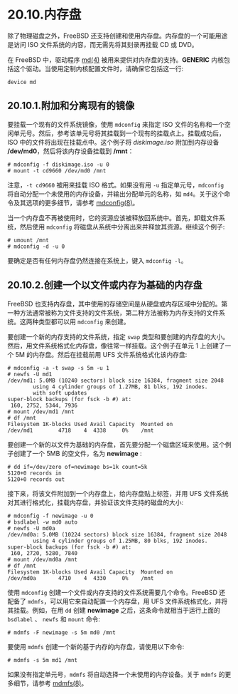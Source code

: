 # 20.10.内存盘

除了物理磁盘之外，FreeBSD 还支持创建和使用内存盘。内存盘的一个可能用途是访问 ISO 文件系统的内容，而无需先将其刻录再挂载 CD 或 DVD。

在 FreeBSD 中，驱动程序 [md(4)](https://www.freebsd.org/cgi/man.cgi?query=md&sektion=4&format=html) 被用来提供对内存盘的支持。**GENERIC** 内核包括这个驱动。当使用定制内核配置文件时，请确保它包括这一行:

```
device md
```

## 20.10.1.附加和分离现有的镜像

要挂载一个现有的文件系统镜像，使用 `mdconfig` 来指定 ISO 文件的名称和一个空闲单元号。然后，参考该单元号将其挂载到一个现有的挂载点上。挂载成功后，ISO 中的文件将出现在挂载点中。这个例子将 _diskimage.iso_ 附加到内存设备 **/dev/md0**，然后将该内存设备挂载到 **/mnt**：

```
# mdconfig -f diskimage.iso -u 0
# mount -t cd9660 /dev/md0 /mnt
```

注意，`-t cd9660` 被用来挂载 ISO 格式。如果没有用 `-u` 指定单元号，`mdconfig` 将自动分配一个未使用的内存设备，并输出分配单元的名称，如 `md4`。关于这个命令及其选项的更多细节，请参考 [mdconfig(8)](https://www.freebsd.org/cgi/man.cgi?query=mdconfig&sektion=8&format=html)。

当一个内存盘不再被使用时，它的资源应该被释放回系统中。首先，卸载文件系统，然后使用 `mdconfig` 将磁盘从系统中分离出来并释放其资源。继续这个例子:

```
# umount /mnt
# mdconfig -d -u 0
```

要确定是否有任何内存盘仍然连接在系统上，键入 `mdconfig -l`。

## 20.10.2.创建一个以文件或内存为基础的内存盘

FreeBSD 也支持内存盘，其中使用的存储空间是从硬盘或内存区域中分配的。第一种方法通常被称为文件支持的文件系统，第二种方法被称为内存支持的文件系统。这两种类型都可以用 `mdconfig` 来创建。

要创建一个新的内存支持的文件系统，指定 `swap` 类型和要创建的内存盘的大小。然后，用文件系统格式化内存盘，像往常一样挂载。这个例子在单元 1 上创建了一个 5M 的内存盘。然后在挂载前用 UFS 文件系统格式化该内存盘:

```
# mdconfig -a -t swap -s 5m -u 1
# newfs -U md1
/dev/md1: 5.0MB (10240 sectors) block size 16384, fragment size 2048
        using 4 cylinder groups of 1.27MB, 81 blks, 192 inodes.
        with soft updates
super-block backups (for fsck -b #) at:
 160, 2752, 5344, 7936
# mount /dev/md1 /mnt
# df /mnt
Filesystem 1K-blocks Used Avail Capacity  Mounted on
/dev/md1        4718    4  4338     0%    /mnt
```

要创建一个新的以文件为基础的内存盘，首先要分配一个磁盘区域来使用。这个例子创建了一个 5MB 的空文件，名为 **newimage** :

```
# dd if=/dev/zero of=newimage bs=1k count=5k
5120+0 records in
5120+0 records out
```

接下来，将该文件附加到一个内存盘上，给内存盘贴上标签，并用 UFS 文件系统对其进行格式化，挂载内存盘，并验证该文件支持的磁盘的大小:

```
# mdconfig -f newimage -u 0
# bsdlabel -w md0 auto
# newfs -U md0a
/dev/md0a: 5.0MB (10224 sectors) block size 16384, fragment size 2048
        using 4 cylinder groups of 1.25MB, 80 blks, 192 inodes.
super-block backups (for fsck -b #) at:
 160, 2720, 5280, 7840
# mount /dev/md0a /mnt
# df /mnt
Filesystem 1K-blocks Used Avail Capacity  Mounted on
/dev/md0a       4710    4  4330     0%    /mnt
```

使用 `mdconfig` 创建一个文件或内存支持的文件系统需要几个命令。FreeBSD 还配备了 `mdmfs`，可以用它来自动配置一个内存盘，用 UFS 文件系统格式化，并将其挂载。例如，在用 `dd` 创建 **newimage** 之后，这条命令就相当于运行上面的 `bsdlabel` 、 `newfs` 和 `mount` 命令:

```
# mdmfs -F newimage -s 5m md0 /mnt
```

要使用 `mdmfs` 创建一个新的基于内存的内存盘，请使用以下命令:

```
# mdmfs -s 5m md1 /mnt
```

如果没有指定单元号，`mdmfs` 将自动选择一个未使用的内存设备。关于 `mdmfs` 的更多细节，请参考 [mdmfs(8)](https://www.freebsd.org/cgi/man.cgi?query=mdmfs&sektion=8&format=html)。